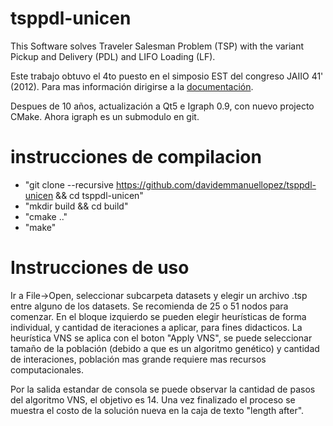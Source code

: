 # tsppdl-unicen

This Software solves Traveler Salesman Problem (TSP) with the variant Pickup and Delivery (PDL) and LIFO Loading (LF).

Este trabajo obtuvo el 4to puesto en el simposio EST del congreso JAIIO 41' (2012). Para mas información dirigirse a la [documentación](https://github.com/davidemmanuellopez/tsppdl-unicen/blob/main/doc/documento_final.pdf). 


Despues de 10 años, actualización a Qt5 e Igraph 0.9, con nuevo projecto CMake. Ahora igraph es un submodulo en git.

# instrucciones de compilacion

* "git clone --recursive https://github.com/davidemmanuellopez/tsppdl-unicen && cd tsppdl-unicen"
* "mkdir build && cd build"
* "cmake .."
* "make"

# Instrucciones de uso

Ir a File->Open, seleccionar subcarpeta datasets y elegir un archivo .tsp entre alguno de los datasets. Se recomienda de 25 o 51 nodos para comenzar.
En el bloque izquierdo se pueden elegir heurísticas de forma individual, y cantidad de iteraciones a aplicar, para fines didacticos.
La heurística VNS se aplica con el boton "Apply VNS", se puede seleccionar tamaño de la población (debido a que es un algoritmo genético) y cantidad de interaciones, población mas grande requiere mas recursos computacionales.

Por la salida estandar de consola se puede observar la cantidad de pasos del algoritmo VNS, el objetivo es 14. Una vez finalizado el proceso se muestra el costo de la solución nueva en la caja de texto "length after".


